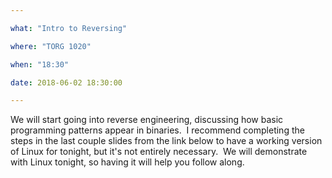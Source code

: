 ```yaml
---

what: "Intro to Reversing"

where: "TORG 1020"

when: "18:30"

date: 2018-06-02 18:30:00

---
```


We will start going into reverse engineering, discussing how basic programming patterns appear in binaries.  I recommend completing the steps in the last couple slides from the link below to have a working version of Linux for tonight, but it's not entirely necessary.  We will demonstrate with Linux tonight, so having it will help you follow along.
